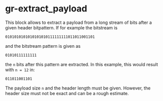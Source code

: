 # gr-extract_payload

This block allows to extract a payload from a long stream of bits after a given header bitpattern.
If for example the bitstream is

```
0101010101010101010111111111011011001101
```

and the bitstream pattern is given as

```
01010111111111
```

the `n` bits after this pattern are extracted. In this example, this would result with `n = 12` in:
```
011011001101
```

The payload size `n` and the header length  must be given. However, the header size must not be exact and can be a rough estimate.

